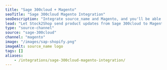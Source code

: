 ```yaml
---
title: "Sage 300cloud + Magento"
seoTitle: "Sage 300cloud Magento Integration"
seoDescription: "Integrate source_name and Magento, and you'll be able to streamline your workflow, simplify the ordering process and save time - and money. Find out more about how a Sage 300cloud Magento Integration can help your business."
lead: "Let Stock2Shop send product updates from Sage 300cloud to Magento (1.x or 2.x), as well as automatically raise online orders directly into your ERP and instruct your warehouse to fulfill the order. Here’s how we can help you streamline your workflow."
type: "source-channel"
source: "sage-300cloud"
channel: "magento"
image: "/images/sap-shopify.png"
imageAlt: source_name logo
tags: []
aliases:
    - /integrations/sage-300cloud-magento-integration/
---
```



